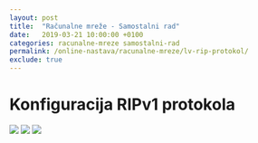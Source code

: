 ```yaml
---
layout: post
title:  "Računalne mreže - Samostalni rad"
date:   2019-03-21 10:00:00 +0100
categories: racunalne-mreze samostalni-rad
permalink: /online-nastava/racunalne-mreze/lv-rip-protokol/
exclude: true
---
```


# Konfiguracija RIPv1 protokola

<img src="https://drive.google.com/uc?export=view&id=1PrqpGSEQ9EKIXyPf9aiJh_HnebRQVgzW">
<img src="https://drive.google.com/uc?export=view&id=1Q-sGAsemMN8CJZexK9MPlpuKXAmSaoaX">
<img src="https://drive.google.com/uc?export=view&id=1PllEQ5xwSGkQmlISdT_V-nL6KMScXfum">